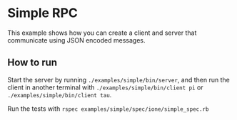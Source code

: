 # Simple RPC

This example shows how you can create a client and server that communicate using JSON encoded messages.

## How to run

Start the server by running `./examples/simple/bin/server`, and then run the client in another terminal with `./examples/simple/bin/client pi` or `./examples/simple/bin/client tau`.

Run the tests with `rspec examples/simple/spec/ione/simple_spec.rb`